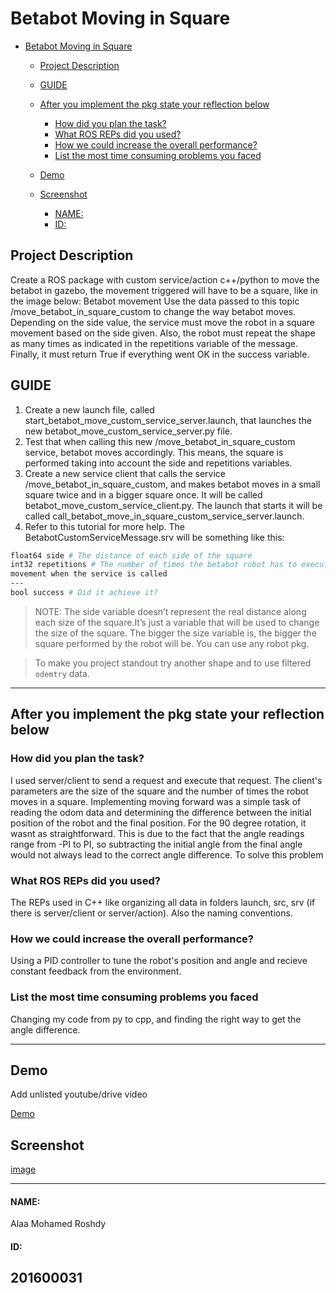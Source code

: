 # Betabot Moving in Square

- [Betabot Moving in Square](#betabot-moving-in-square)
  - [Project Description](#project-description)
  - [GUIDE](#guide)
  - [After you implement the pkg state your reflection below](#after-you-implement-the-pkg-state-your-reflection-below)
    - [How did you plan the task?](#how-did-you-plan-the-task)
    - [What ROS REPs did you used?](#what-ros-reps-did-you-used)
    - [How we could increase the overall performance?](#how-we-could-increase-the-overall-performance)
    - [List the most time consuming problems you faced](#list-the-most-time-consuming-problems-you-faced)

  - [Demo](#demo)
  - [Screenshot](#screenshot)
      - [NAME:](#name)
      - [ID:](#id)

## Project Description 

Create a ROS package with custom service/action c++/python to move the betabot in gazebo, the movement
triggered will have to be a square, like in the image below:
Betabot movement Use the data passed to this topic /move_betabot_in_square_custom to change the way
betabot moves. Depending on the side value, the service must move the robot in a square
movement based on the side given. Also, the robot must repeat the shape as many times as
indicated in the repetitions variable of the message. Finally, it must return True if everything
went OK in the success variable.


## GUIDE

1. Create a new launch file, called start_betabot_move_custom_service_server.launch,
that launches the new betabot_move_custom_service_server.py file.
2. Test that when calling this new /move_betabot_in_square_custom service, betabot
moves accordingly. This means, the square is performed taking into account the side
and repetitions variables.
3. Create a new service client that calls the service /move_betabot_in_square_custom,
and makes betabot moves in a small square twice and in a bigger square once.
It will be called betabot_move_custom_service_client.py. The launch that starts it will
be called call_betabot_move_in_square_custom_service_server.launch.
4. Refer to this tutorial for more help.
The BetabotCustomServiceMessage.srv will be something like this:

```sh
float64 side # The distance of each side of the square
int32 repetitions # The number of times the betabot robot has to execute the square
movement when the service is called
---
bool success # Did it achieve it?
```

>NOTE: The side variable doesn’t represent the real distance along each size of the square.It’s just a variable that will be used to change the size of the square. The bigger the size variable is, the bigger the square performed by the robot will be. You can use any robot pkg.

>To make you project standout try another shape and to use filtered `odemtry` data.

---

## After you implement the pkg state your reflection below

### How did you plan the task?
 I used server/client to send a request and execute that request. The client's parameters are the size of the square and the number of times the robot moves in a square.
    Implementing moving forward was a simple task of reading the odom data and determining the difference between the initial position of the robot and the final position. For the 90 degree rotation, it wasnt as straightforward. This is due to the fact that the angle readings range from -PI to PI, so subtracting the initial angle from the final angle would not always lead to the correct angle difference. To solve this problem 

### What ROS REPs did you used?
The REPs used in C++ like organizing all data in folders launch, src, srv (if there is server/client or server/action). Also the naming conventions.

### How we could increase the overall performance?
 Using a PID controller to tune the robot's position and angle and recieve constant feedback from the environment. 

### List the most time consuming problems you faced
 Changing my code from py to cpp, and finding the right way to get the angle difference.

---

## Demo
Add unlisted youtube/drive video

[Demo](https://drive.google.com/file/d/1Yvx6djcdScz8EPaaXY69ytUgMSndccsI/view?usp=sharing)

## Screenshot

[image](yourscreenshot)

---

#### NAME:
Alaa Mohamed Roshdy
#### ID:
201600031
---
